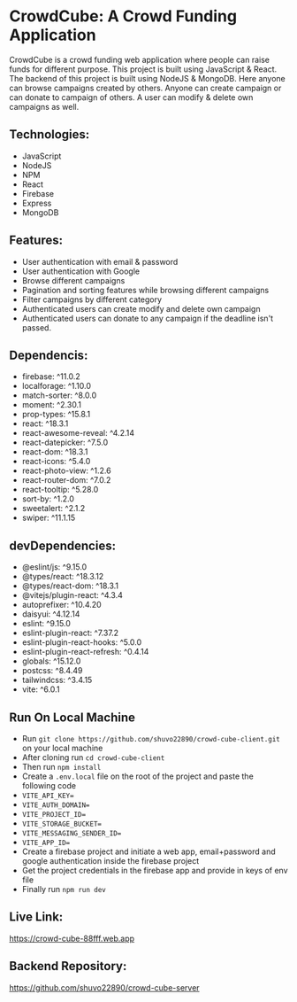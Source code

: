 # CrowdCube: A Crowd Funding Application

CrowdCube is a crowd funding web application where people can raise funds for different purpose. This project is built using JavaScript & React. The backend of this project is built using NodeJS & MongoDB. Here anyone can browse campaigns created by others. Anyone can create campaign or can donate to campaign of others. A user can modify & delete own campaigns as well.

## Technologies:
- JavaScript
- NodeJS
- NPM
- React
- Firebase
- Express
- MongoDB

## Features:

- User authentication with email & password
- User authentication with Google
- Browse different campaigns
- Pagination and sorting features while browsing different campaigns
- Filter campaigns by different category
- Authenticated users can create modify and delete own campaign
- Authenticated users can donate to any campaign if the deadline isn't passed.

## Dependencis:

- firebase: ^11.0.2
- localforage: ^1.10.0
- match-sorter: ^8.0.0
- moment: ^2.30.1
- prop-types: ^15.8.1
- react: ^18.3.1
- react-awesome-reveal: ^4.2.14
- react-datepicker: ^7.5.0
- react-dom: ^18.3.1
- react-icons: ^5.4.0
- react-photo-view: ^1.2.6
- react-router-dom: ^7.0.2
- react-tooltip: ^5.28.0
- sort-by: ^1.2.0
- sweetalert: ^2.1.2
- swiper: ^11.1.15

## devDependencies:
- @eslint/js: ^9.15.0
- @types/react: ^18.3.12
- @types/react-dom: ^18.3.1
- @vitejs/plugin-react: ^4.3.4
- autoprefixer: ^10.4.20
- daisyui: ^4.12.14
- eslint: ^9.15.0
- eslint-plugin-react: ^7.37.2
- eslint-plugin-react-hooks: ^5.0.0
- eslint-plugin-react-refresh: ^0.4.14
- globals: ^15.12.0
- postcss: ^8.4.49
- tailwindcss: ^3.4.15
- vite: ^6.0.1

## Run On Local Machine
- Run `git clone https://github.com/shuvo22890/crowd-cube-client.git` on your local machine
- After cloning run `cd crowd-cube-client`
- Then run `npm install`
- Create a `.env.local` file on the root of the project and paste the following code
- `VITE_API_KEY=`
- `VITE_AUTH_DOMAIN=`
- `VITE_PROJECT_ID=`
- `VITE_STORAGE_BUCKET=`
- `VITE_MESSAGING_SENDER_ID=`
- `VITE_APP_ID=`
- Create a firebase project and initiate a web app, email+password and google authentication inside the firebase project
- Get the project credentials in the firebase app and provide in keys of env file
- Finally run `npm run dev`

## Live Link:

https://crowd-cube-88fff.web.app

## Backend Repository:

https://github.com/shuvo22890/crowd-cube-server
